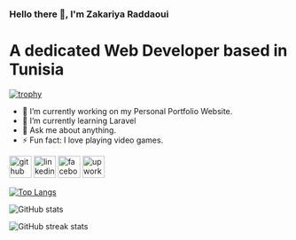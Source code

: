 ### Hello there 👋, I'm Zakariya Raddaoui
# A dedicated Web Developer based in Tunisia

[![trophy](https://github-profile-trophy.vercel.app/?username=Zakaria-Raddaoui)](https://github.com/ryo-ma/github-profile-trophy)

- 🔭 I’m currently working on my Personal Portfolio Website. 
- 🌱 I’m currently learning Laravel 
- 💬 Ask me about anything. 
- ⚡ Fun fact: I love playing video games.

[<img src='https://cdn.jsdelivr.net/npm/simple-icons@3.0.1/icons/github.svg' alt='github' height='40'>](https://github.com/Zakaria-Raddaoui)  [<img src='https://cdn.jsdelivr.net/npm/simple-icons@3.0.1/icons/linkedin.svg' alt='linkedin' height='40'>](https://www.linkedin.com/in/zakariya-raddaoui-b99b33291//)  [<img src='https://cdn.jsdelivr.net/npm/simple-icons@3.0.1/icons/facebook.svg' alt='facebook' height='40'>](https://www.facebook.com/100006442156745)  [<img src='https://cdn.jsdelivr.net/npm/simple-icons@3.0.1/icons/upwork.svg' alt='upwork' height='40'>](https://www.upwork.com/freelancers/~010ce64d602b1dd589)  

[![Top Langs](https://github-readme-stats.vercel.app/api/top-langs/?username=Zakaria-Raddaoui)](https://github.com/anuraghazra/github-readme-stats)

![GitHub stats](https://github-readme-stats.vercel.app/api?username=Zakaria-Raddaoui&show_icons=true)  

![GitHub streak stats](https://streak-stats.demolab.com/?user=Zakaria-Raddaoui)  

